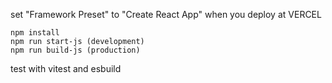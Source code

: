 set "Framework Preset" to "Create React App" when you deploy at VERCEL 

```
npm install
npm run start-js (development)
npm run build-js (production)
```

test with vitest and esbuild
